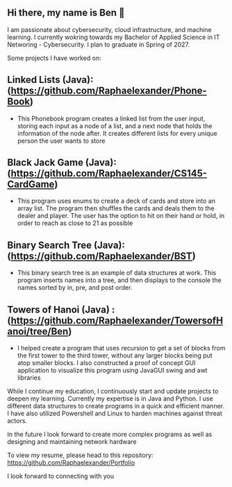 ## Hi there, my name is Ben 👋
I am passionate about cybersecurity, cloud infrastructure, and machine learning. I currently wokring towards my Bachelor of Applied Science in IT Networing - Cybersecurity. I plan to graduate in Spring of 2027.

Some projects I have worked on:

## Linked Lists (Java): (https://github.com/Raphaelexander/Phone-Book)
  - This Phonebook program creates a linked list from the user input, storing each input as a node of a list, and a next node that holds the information of the node after. It creates different lists for every unique person the user wants to store
## Black Jack Game (Java): (https://github.com/Raphaelexander/CS145-CardGame)
  - This program uses enums to create a deck of cards and store into an array list. The program then shuffles the cards and deals them to the dealer and player. The user has the option to hit on their hand or hold, in order to reach as close to 21 as possible
## Binary Search Tree (Java): (https://github.com/Raphaelexander/BST)
  - This binary search tree is an example of data structures at work. This program inserts names into a tree, and then displays to the console the names sorted by in, pre, and post order.
## Towers of Hanoi (Java) : (https://github.com/Raphaelexander/TowersofHanoi/tree/Ben)
  - I helped create a program that uses recursion to get a set of blocks from the first tower to the third tower, without any larger blocks being put atop smaller blocks. I also constructed a proof of concept GUI application to visualize this program using JavaGUI swing and awt libraries

While I continue my education, I continuously start and update projects to deepen my learning. Currently my expertise is in Java and Python. I use different data structures to create programs in a quick and efficient manner. I have also utilized Powershell and Linux to harden machines against threat actors.

In the future I look forward to create more complex programs as well as designing and maintaining network hardware

To view my resume, please head to this repository: https://github.com/Raphaelexander/Portfolio

I look forward to connecting with you
